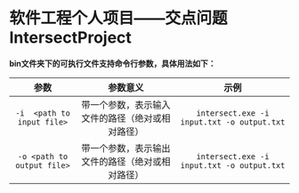 # 软件工程个人项目——交点问题IntersectProject

**bin文件夹下的可执行文件支持命令行参数，具体用法如下：**

|            参数            |                     参数意义                     |                    示例                    |
| :------------------------: | :----------------------------------------------: | :----------------------------------------: |
| `-i  <path to input file>` | 带一个参数，表示输入文件的路径（绝对或相对路径） | `intersect.exe -i input.txt -o output.txt` |
| `-o <path to output file>` | 带一个参数，表示输出文件的路径（绝对或相对路径） | `intersect.exe -i input.txt -o output.txt` |

